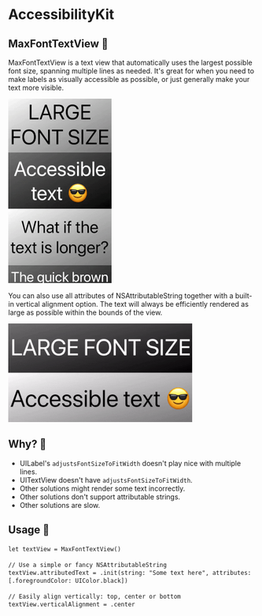 # AccessibilityKit

## MaxFontTextView 🚀

MaxFontTextView is a text view that automatically uses the largest possible font size, spanning multiple lines as needed. It's great for when you need to make labels as visually accessible as possible, or just generally make your text more visible.

<img src="assets/textview-portrait.gif">

You can also use all attributes of NSAttributableString together with a built-in vertical alignment option. The text will always be efficiently rendered as large as possible within the bounds of the view.

<img src="assets/textview-landscape.gif">

## Why? 🤔

- UILabel's `adjustsFontSizeToFitWidth` doesn't play nice with multiple lines.
- UITextView doesn't have `adjustsFontSizeToFitWidth`.
- Other solutions might render some text incorrectly.
- Other solutions don't support attributable strings.
- Other solutions are slow.

## Usage 📱

```
let textView = MaxFontTextView()

// Use a simple or fancy NSAttributableString
textView.attributedText = .init(string: "Some text here", attributes: [.foregroundColor: UIColor.black])

// Easily align vertically: top, center or bottom
textView.verticalAlignment = .center

```

